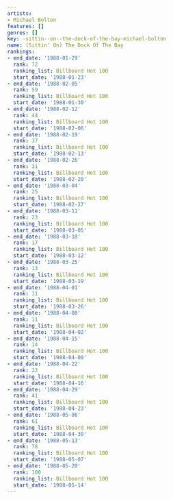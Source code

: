 ```yaml
---
artists:
- Michael Bolton
features: []
genres: []
key: -sittin--on--the-dock-of-the-bay-michael-bolton
name: (Sittin' On) The Dock Of The Bay
rankings:
- end_date: '1988-01-29'
  rank: 72
  ranking_list: Billboard Hot 100
  start_date: '1988-01-23'
- end_date: '1988-02-05'
  rank: 59
  ranking_list: Billboard Hot 100
  start_date: '1988-01-30'
- end_date: '1988-02-12'
  rank: 44
  ranking_list: Billboard Hot 100
  start_date: '1988-02-06'
- end_date: '1988-02-19'
  rank: 37
  ranking_list: Billboard Hot 100
  start_date: '1988-02-13'
- end_date: '1988-02-26'
  rank: 31
  ranking_list: Billboard Hot 100
  start_date: '1988-02-20'
- end_date: '1988-03-04'
  rank: 25
  ranking_list: Billboard Hot 100
  start_date: '1988-02-27'
- end_date: '1988-03-11'
  rank: 23
  ranking_list: Billboard Hot 100
  start_date: '1988-03-05'
- end_date: '1988-03-18'
  rank: 17
  ranking_list: Billboard Hot 100
  start_date: '1988-03-12'
- end_date: '1988-03-25'
  rank: 13
  ranking_list: Billboard Hot 100
  start_date: '1988-03-19'
- end_date: '1988-04-01'
  rank: 11
  ranking_list: Billboard Hot 100
  start_date: '1988-03-26'
- end_date: '1988-04-08'
  rank: 11
  ranking_list: Billboard Hot 100
  start_date: '1988-04-02'
- end_date: '1988-04-15'
  rank: 14
  ranking_list: Billboard Hot 100
  start_date: '1988-04-09'
- end_date: '1988-04-22'
  rank: 22
  ranking_list: Billboard Hot 100
  start_date: '1988-04-16'
- end_date: '1988-04-29'
  rank: 41
  ranking_list: Billboard Hot 100
  start_date: '1988-04-23'
- end_date: '1988-05-06'
  rank: 61
  ranking_list: Billboard Hot 100
  start_date: '1988-04-30'
- end_date: '1988-05-13'
  rank: 78
  ranking_list: Billboard Hot 100
  start_date: '1988-05-07'
- end_date: '1988-05-20'
  rank: 100
  ranking_list: Billboard Hot 100
  start_date: '1988-05-14'
---
```


